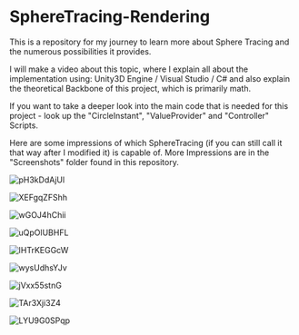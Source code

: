 # SphereTracing-Rendering
This is a repository for my journey to learn more about Sphere Tracing and the numerous possibilities it provides.

I will make a video about this topic, where I explain all about the implementation using: 
Unity3D Engine / Visual Studio / C# 
and also explain the theoretical Backbone of this project, which is primarily math.

If you want to take a deeper look into the main code that is needed for this project - look up the "CircleInstant", "ValueProvider" and "Controller" Scripts.

Here are some impressions of which SphereTracing (if you can still call it that way after I modified it) is capable of.
More Impressions are in the "Screenshots" folder found in this repository.


![pH3kDdAjUl](https://user-images.githubusercontent.com/49918134/62646091-cfb6e100-b94d-11e9-82e0-85498652f421.png)

![XEFgqZFShh](https://user-images.githubusercontent.com/49918134/62643695-d42ccb00-b948-11e9-80d0-086843658280.png)

![wGOJ4hChii](https://user-images.githubusercontent.com/49918134/62643761-f9213e00-b948-11e9-8790-ba654f99debe.png)

![uQpOlUBHFL](https://user-images.githubusercontent.com/49918134/62643775-fe7e8880-b948-11e9-9bbb-ca18191712cc.png)

![IHTrKEGGcW](https://user-images.githubusercontent.com/49918134/62643783-04746980-b949-11e9-8aa0-1bb90620b900.png)

![wysUdhsYJv](https://user-images.githubusercontent.com/49918134/62643790-09391d80-b949-11e9-94ec-0254401851bf.png)

![jVxx55stnG](https://user-images.githubusercontent.com/49918134/62643803-0f2efe80-b949-11e9-8bbf-f5dc9141ed46.png)

![TAr3Xji3Z4](https://user-images.githubusercontent.com/49918134/62646107-d80f1c00-b94d-11e9-93fb-685369a39030.png)

![LYU9G0SPqp](https://user-images.githubusercontent.com/49918134/62708470-c2543200-b9f3-11e9-89e4-9805fa55d7d9.png)
